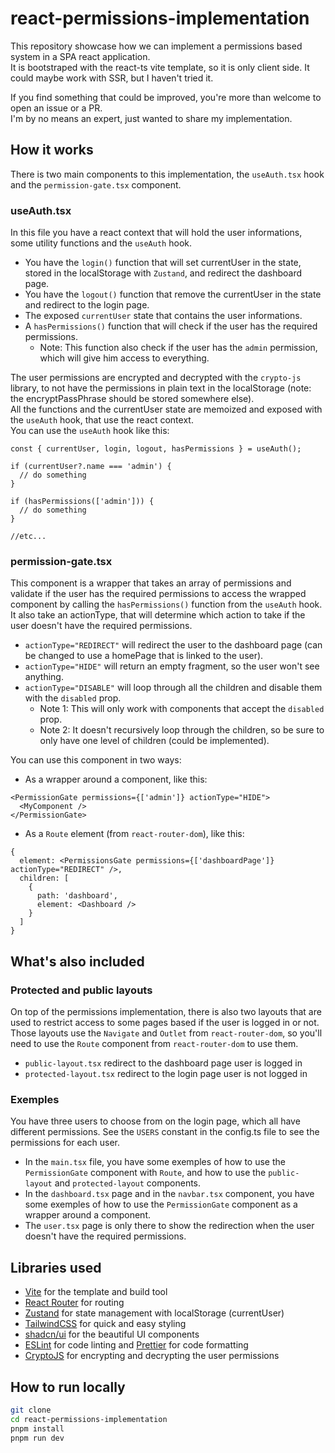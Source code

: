 # react-permissions-implementation

This repository showcase how we can implement a permissions based system in a SPA react application.  
It is bootstraped with the react-ts vite template, so it is only client side. It could maybe work with SSR, but I haven't tried it.  
  
If you find something that could be improved, you're more than welcome to open an issue or a PR.  
I'm by no means an expert, just wanted to share my implementation.

## How it works

There is two main components to this implementation, the `useAuth.tsx` hook and the `permission-gate.tsx` component.

### useAuth.tsx

In this file you have a react context that will hold the user informations, some utility functions and the `useAuth` hook.

- You have the `login()` function that will set currentUser in the state, stored in the localStorage with `Zustand`, and redirect the dashboard page.
- You have the `logout()` function that remove the currentUser in the state and redirect to the login page.
- The exposed `currentUser` state that contains the user informations.
- A `hasPermissions()` function that will check if the user has the required permissions.
  - Note: This function also check if the user has the `admin` permission, which will give him access to everything.

The user permissions are encrypted and decrypted with the `crypto-js` library, to not have the permissions in plain text in the localStorage (note: the encryptPassPhrase should be stored somewhere else).  
All the functions and the currentUser state are memoized and exposed with the `useAuth` hook, that use the react context.  
You can use the `useAuth` hook like this:

```tsx
const { currentUser, login, logout, hasPermissions } = useAuth();

if (currentUser?.name === 'admin') {
  // do something
}

if (hasPermissions(['admin'])) {
  // do something
}

//etc...
```

### permission-gate.tsx

This component is a wrapper that takes an array of permissions and validate if the user has the required permissions to access the wrapped component by calling the `hasPermissions()` function from the `useAuth` hook.  
It also take an actionType, that will determine which action to take if the user doesn't have the required permissions.

- `actionType="REDIRECT"` will redirect the user to the dashboard page (can be changed to use a homePage that is linked to the user).
- `actionType="HIDE"` will return an empty fragment, so the user won't see anything.
- `actionType="DISABLE"` will loop through all the children and disable them with the `disabled` prop.
  - Note 1: This will only work with components that accept the `disabled` prop.
  - Note 2: It doesn't recursively loop through the children, so be sure to only have one level of children (could be implemented).

You can use this component in two ways:

- As a wrapper around a component, like this:

```tsx
<PermissionGate permissions={['admin']} actionType="HIDE">
  <MyComponent />
</PermissionGate>
```

- As a `Route` element (from `react-router-dom`), like this:

```tsx
{
  element: <PermissionsGate permissions={['dashboardPage']} actionType="REDIRECT" />,
  children: [
    {
      path: 'dashboard',
      element: <Dashboard />
    }
  ]
}
```

## What's also included

### Protected and public layouts

On top of the permissions implementation, there is also two layouts that are used to restrict access to some pages based if the user is logged in or not.  
Those layouts use the `Navigate` and `Outlet` from `react-router-dom`, so you'll need to use the `Route` component from `react-router-dom` to use them.

- `public-layout.tsx` redirect to the dashboard page user is logged in
- `protected-layout.tsx` redirect to the login page user is not logged in

### Exemples

You have three users to choose from on the login page, which all have different permissions. See the `USERS` constant in the config.ts file to see the permissions for each user.  

- In the `main.tsx` file, you have some exemples of how to use the `PermissionGate` component with `Route`, and how to use the `public-layout` and `protected-layout` components.
- In the `dashboard.tsx` page and in the `navbar.tsx` component, you have some exemples of how to use the `PermissionGate` component as a wrapper around a component.
- The `user.tsx` page is only there to show the redirection when the user doesn't have the required permissions.

## Libraries used

- [Vite](https://vitejs.dev/) for the template and build tool
- [React Router](https://reactrouter.com/) for routing
- [Zustand](https://docs.pmnd.rs/zustand/getting-started/introduction) for state management with localStorage (currentUser)
- [TailwindCSS](https://tailwindcss.com/) for quick and easy styling
- [shadcn/ui](https://ui.shadcn.com/) for the beautiful UI components
- [ESLint](https://eslint.org/) for code linting and [Prettier](https://prettier.io/) for code formatting
- [CryptoJS](https://cryptojs.gitbook.io/docs/) for encrypting and decrypting the user permissions

## How to run locally

```bash
git clone
cd react-permissions-implementation
pnpm install
pnpm run dev
```
